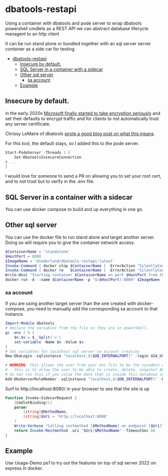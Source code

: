 # dbatools-restapi

 Using a container with dbatools and pode server to wrap dbatools powershell cmdlets as a REST API we can abstract database lifecycle managent to an http client

 It can be run stand alone or bundled together with an sql server server container as a side car for testing.

- [dbatools-restapi](#dbatools-restapi)
  - [Insecure by default.](#insecure-by-default)
  - [SQL Server in a container with a sidecar](#sql-server-in-a-container-with-a-sidecar)
  - [Other sql server](#other-sql-server)
    - [sa account](#sa-account)
  - [Example](#example)

## Insecure by default.

in the early 2020s [Microsoft finally started to take encryption seriously](https://learn.microsoft.com/en-us/sql/connect/oledb/major-version-differences?view=sql-server-ver16) and set their defaults to encrypt traffic and for clients to not automatically trust any server certificate.

Chrissy LeMaire of dbatools [wrote a good blog post on what this means](https://blog.netnerds.net/2023/03/new-defaults-for-sql-server-connections-encryption-trust-certificate/).

For this tool, the default stays, so I added this to the pode server.

``` PowerShell
Start-PodeServer -Threads 1 {
    Set-DbatoolsInsecureConnection
# ...
}
```

I would love for someone to send a PR on allowing you to set your root cert, and to not trust but to verify in the .env file.

## SQL Server in a container with a sidecar

You can use docker compose to build and up everything in one go.

## Other sql server

You can use the docker file to run stand alone and target another server. Doing so will require you to give the container network access.

``` powershell
$ContainerName = 'standalone'
$HostPort = 8080
$ImageName = 'dsoderlund/dbatools-restapi:latest'
Invoke-Command { docker stop $ContainerName } -ErrorAction "SilentlyContinue" | Out-Null
Invoke-Command { docker rm   $ContainerName } -ErrorAction "SilentlyContinue" | Out-Null
Write-Host "Starting container $ContainerName on port $HostPort from the image $ImageName"
docker run -d --name $ContainerName -p "$($HostPort):8080" $ImageName
```

### sa account

If you are using another target server than the one created with docker-compose, you need to manually add the corresponding sa account to that instance.

``` powershell
Import-Module dbatools
# declare the variables from the file so they are in powershell.
gc .env | % {
    $n,$v = $_.Split('=')
    set-variable -Name $n -Value $v
}
# Set variables for localhost sql server sa account creation
New-DbaLogin -sqlinstance "localhost,$($DB_INTERNALPORT)" -login $SA_USER -securepassword ( $MSSQL_SA_PASSWORD | convertto-securestring -asplaintext -force ) -force | out-null

# WARNING: this allows the user from your env file to be the sysadmin of the sql instance you are targetting. Double check these settings before you run.
# - this is to allow the user to be able to create, delete, snapshot ANY database. -
# do not run this if you value the data that is inside this database instance.
Add-DbaServerRoleMember -sqlinstance "localhost,$($DB_INTERNALPORT)" -Login $SA_USER -serverrole 'sysadmin' -confirm:$false
``` 

Surf to http://localhost:8080/ in your browser to see that the site is up

``` powershell
Function Invoke-SidecarRequest {
    [CmdletBinding()]
    param(
        [string]$MethodName,
        [string]$Uri = 'http://localhost:8080'
    )
    Write-Verbose "Calling restmethod [$MethodName] on endpoint [$Uri]"
    return Invoke-Restmethod -uri "$Uri/$MethodName" -TimeoutSec 60
}
```

## Example 

Use Usage-Demo.ps1 to try out the features on top of sql server 2022 on express in docker.